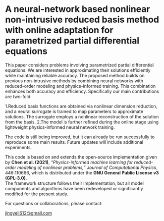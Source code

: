 # A neural-network based nonlinear non-intrusive reduced basis method with online adaptation for parametrized partial differential equations

This paper considers problems involving parametrized partial differential equations. We are interested in approximating their solutions efficiently while maintaining reliable accuracy. The proposed method builds on previous non-intrusive methods by combining neural networks with reduced-order modeling and physics-informed training. This combination enhances both accuracy and efficiency. Specifically our main contributions are two-fold:

1.Reduced basis functions are obtained via nonlinear dimension reduction, and a neural surrogate is trained to map parameters to approximate solutions. The surrogate employs a nonlinear reconstruction of the solution from the basis.
2.The model is further refined during the online stage using lightweight physics-informed neural network training.

The code is still being improved, but it can already be run successfully to reproduce some main results. Future updates will include additional experiments.

This code is based on and extends the open-source implementation given by **Chen et al. (2021)**, *“Physics-informed machine learning for reduced-order modeling of nonlinear problems,”* *Journal of Computational Physics*, 446:110666, which is distributed under the **GNU General Public License v3 (GPL-3.0)**.  
The framework structure follows their implementation, but all model components and algorithms have been redeveloped or significantly modified for the present study. 

For questions or collaborations, please contact:

jingyeli612@gmail.com

